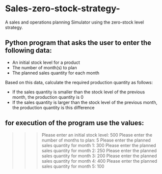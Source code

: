 # Sales-zero-stock-strategy-
A sales and operations planning Simulator using the zero-stock level strategy. 
## Python program that asks the user to enter the following data:

- An initial stock level for a product
- The number of month(s) to plan
- The planned sales quantity for each month

Based on this data, calculate the required production quantity as follows:
- If the sales quantity is smaller than the stock level of the previous month, 
the production quantity is 0
- If the sales quantity is larger than the stock level of the previous month, 
the production quantity is this difference

## for execution of the program use the values:
>>> Please enter an initial stock level: 500
>>> Please enter the number of months to plan: 5
>>> Please enter the planned sales quantity for month 1: 300
>>> Please enter the planned sales quantity  for month 2: 250
>>> Please enter the planned sales quantity  for month 3: 200
>>> Please enter the planned sales quantity  for month 4: 400
>>> Please enter the planned sales quantity  for month 5: 100
